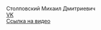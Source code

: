 Столповский Михаил Дмитриевич  
[VK](https://vk.com/pel34)  
[Ссылка на видео](https://youtu.be/5IIb5EppO88)
